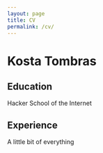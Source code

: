 ```yaml
---
layout: page
title: CV
permalink: /cv/
---
```

# Kosta Tombras

## Education
Hacker School of the Internet

## Experience
A little bit of everything
